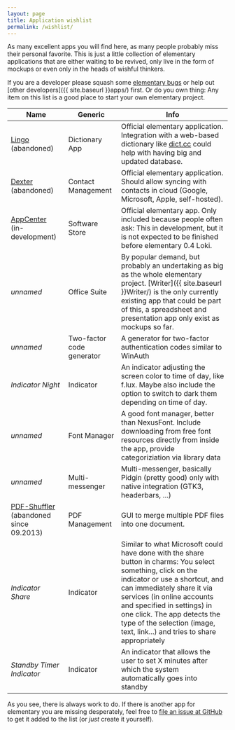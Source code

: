 ```yaml
---
layout: page
title: Application wishlist
permalink: /wishlist/
---
```


As many excellent apps you will find here, as many people probably miss their personal favorite. This is just a little collection of elementary applications that are either waiting to be revived, only live in the form of mockups or even only in the heads of wishful thinkers. 

If you are a developer please squash some [elementary bugs](http://bugs.launchpad.net/elementary) or help out [other developers]({{ site.baseurl }}apps/) first. Or do you own thing: Any item on this list is a good place to start your own elementary project. 

Name | Generic | Info
---|---|---
[Lingo](https://launchpad.net/lingo-dictionary) (abandoned) | Dictionary App | Official elementary application. Integration with a web-based dictionary like [dict.cc](http://dict.cc) could help with having big and updated database.
[Dexter](https://launchpad.net/dexter-contacts) (abandoned) | Contact Management | Official elementary application. Should allow syncing with contacts in cloud (Google, Microsoft, Apple, self-hosted).
[AppCenter](https://launchpad.net/appcenter) (in-development) | Software Store | Official elementary app. Only included because people often ask: This in development, but it is not expected to be finished before elementary 0.4 Loki. 
*unnamed* | Office Suite | By popular demand, but probably an undertaking as big as the whole elementary project. [Writer]({{ site.baseurl }}Writer/) is the only currently existing app that could be part of this, a spreadsheet and presentation app only exist as mockups so far. 
*unnamed* | Two-factor code generator | A generator for two-factor authentication codes similar to WinAuth
*Indicator Night* | Indicator | An indicator adjusting the screen color to time of day, like f.lux. Maybe also include the option to switch to dark them depending on time of day.
*unnamed* | Font Manager | A good font manager, better than NexusFont. Include downloading from free font resources directly from inside the app, provide categoriziation via library data
*unnamed* | Multi-messenger | Multi-messenger, basically Pidgin (pretty good) only with native integration (GTK3, headerbars, ...)
[PDF-Shuffler](http://sourceforge.net/projects/pdfshuffler/) (abandoned since 09.2013) | PDF Management | GUI to merge multiple PDF files into one document. 
*Indicator Share* | Indicator | Similar to what Microsoft could have done with the share button in charms: You select something, click on the indicator or use a shortcut, and can immediately share it via services (in online accounts and specified in settings) in one click. The app detects the type of the selection (image, text, link...) and tries to share appropriately
*Standby Timer Indicator* | Indicator | An indicator that allows the user to set X minutes after which the system automatically goes into standby

As you see, there is always work to do. If there is another app for elementary you are missing desperately, feel free to [file an issue at GitHub](https://github.com/quassy/elementary-apps/issues/new) to get it added to the list (or *just* create it yourself). 